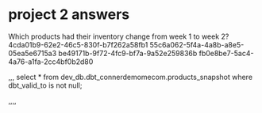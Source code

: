 # project 2 answers

Which products had their inventory change from week 1 to week 2? 
        4cda01b9-62e2-46c5-830f-b7f262a58fb1
        55c6a062-5f4a-4a8b-a8e5-05ea5e6715a3
        be49171b-9f72-4fc9-bf7a-9a52e259836b
        fb0e8be7-5ac4-4a76-a1fa-2cc4bf0b2d80

,,,
select * from dev_db.dbt_connerdemomecom.products_snapshot
where dbt_valid_to is not null;

,,,,
